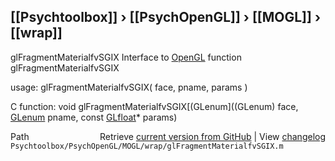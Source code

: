 ## [[Psychtoolbox]] &#8250; [[PsychOpenGL]] &#8250; [[MOGL]] &#8250; [[wrap]]

glFragmentMaterialfvSGIX  Interface to [OpenGL](OpenGL) function glFragmentMaterialfvSGIX  
  
usage:  glFragmentMaterialfvSGIX( face, pname, params )  
  
C function:  void glFragmentMaterialfvSGIX[(GLenum]((GLenum) face, [GLenum](GLenum) pname, const [GLfloat](GLfloat)\* params)  




<div class="code_header" style="text-align:right;">
  <span style="float:left;">Path&nbsp;&nbsp;</span> <span class="counter">Retrieve <a href=
  "https://raw.github.com/Psychtoolbox-3/Psychtoolbox-3/beta/Psychtoolbox/PsychOpenGL/MOGL/wrap/glFragmentMaterialfvSGIX.m">current version from GitHub</a> | View <a href=
  "https://github.com/Psychtoolbox-3/Psychtoolbox-3/commits/beta/Psychtoolbox/PsychOpenGL/MOGL/wrap/glFragmentMaterialfvSGIX.m">changelog</a></span>
</div>
<div class="code">
  <code>Psychtoolbox/PsychOpenGL/MOGL/wrap/glFragmentMaterialfvSGIX.m</code>
</div>


